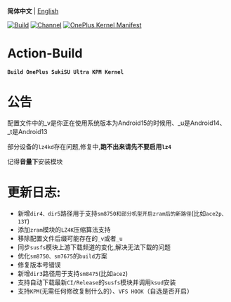 **简体中文** | [English](README-en.md)
 
[![Build](https://img.shields.io/badge/GitHub%20Actions-Build-181717?logo=github&logoColor=white&style=flat-square)](https://github.com/Numbersf/Action-Build/actions/workflows/Build%20SukiSU%20Ultra%20OnePlus.yml) [![Channel](https://img.shields.io/badge/Follow-Telegram-blue.svg?logo=telegram)](https://t.me/taichi91) [![OnePlus Kernel Manifest](https://img.shields.io/badge/OnePlus%20Kernel%20Manifest-EB0029?logo=oneplus&logoColor=white&style=flat-square)](https://github.com/OnePlusOSS/kernel_manifest)
 
# Action-Build
**```Build OnePlus SukiSU Ultra KPM Kernel```**
 
# 公告
 
配置文件中的_v是你正在使用系统版本为Android15的时候用、_u是Android14、_t是Android13
 
部分设备的``lz4kd``存在问题,修复中,**跑不出来请先不要启用``lz4``**
 
记得**音量下**安装模块
 
# 更新日志:
- 新增```dir4、dir5```路径用于支持```sm8750和部分机型开启zram后的新路径```(比如```ace2p、13T```)
- 添加```zram```模块的```LZ4K```压缩算法支持
- 移除配置文件后缀可能存在的```_v```或者```_u```
- 同步```susfs```模块上游下载频道的变化,解决无法下载的问题
- 优化```sm8750、sm7675```的```build```方案
- 修复版本号错误
- 新增```dir3```路径用于支持```sm8475```(比如```ace2```)
- 支持自动下载最新```CI/Release```的```susfs```模块并调用```ksud```安装
- 支持```KPM```(无需任何修改复制什么的）、```VFS HOOK```（自选是否开启）